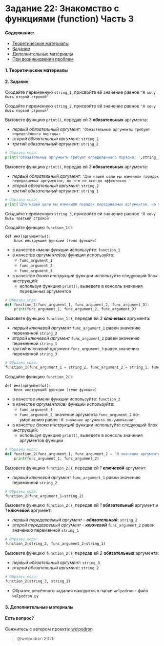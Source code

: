 # Задание 22: Знакомство с функциями (function) Часть 3

#### Содержание:

+ [Теоретические материалы](#THEORETICAL_MATERIALS)
+ [Задание](#TASK)
+ [Дополнительные материалы](#ADDITIONAL_MATERIALS)
+ [При возникновении проблем](#ISSUES)

#### <a name="THEORETICAL_MATERIALS"></a> 1. Теоретические материалы



#### <a name="TASK"></a> 2. Задание

Создайте переменную `string_1`, присвойте ей значение равное `'Я хочу быть второй строкой'`

Создайте переменную `string_2`, присвойте ей значение равное `'Я хочу быть первой строкой'`

Вызовете функцию `print()`, передав ей *3* **обязательных** аргумента:

* *первый обязательный аргумент:* `'Обязательные аргументы требуют определённого порядка: '`
* *второй обязательный аргумент:* `string_1` 
* *третий обязательный аргумент:* `string_2`

```python
# Образец кода: 
print('Обязательные аргументы требуют определённого порядка: ',string_1, string_2)
```

Вызовете функцию `print()`, передав ей *3* **обязательных** аргумента:

* *первый обязательный аргумент:* `'Для нашей цели мы изменили порядок передаваемых аргументов, но это не всегда эффективно '`
* *второй обязательный аргумент:* `string_2` 
* *третий обязательный аргумент:* `string_1`

```python
# Образец кода: 
print('Для нашей цели мы изменили порядок передаваемых аргументов, но это не всегда эффективно ',string_2, string_1)
```

Создайте переменную `string_3`, присвойте ей значение равное `'Я хочу быть третьей строкой'`

Создайте функцию `function_1()`:

```
def имя(аргумент(ы)):
    блок инструкций функции (тело функции)
```

* в качестве *имени* функции используйте: `function_1`
* в качестве *аргумента(ов)* функции используйте:
    * `func_argument_1`
    * `func_argument_2`
    * `func_argument_3`
* в качестве *блока инструкций* функции используйте следующий блок инструкций:
    * используя функцию `print()`, выведете в консоль значения переданных аргументов 

```python
# Образец кода: 
def function_1(func_argument_1, func_argument_2, func_argument_3):
    print(func_argument_1, func_argument_2, func_argument_3)
```

Вызовете функцию `function_1()`, передав ей *3* **ключевых** аргумента:

* *первый ключевой аргумент* `func_argument_1` равен значению переменной `string_2`
* *второй ключевой аргумент* `func_argument_2` равен значению переменной `string_1` 
* *третий ключевой аргумент* `func_argument_3` равен значению переменной `string_3`

```python
# Образец кода: 
function_1(func_argument_1 = string_2, func_argument_2 = string_1, func_argument_3 = string_3)
```

Создайте функцию `function_2()`:

```
def имя(аргумент(ы)):
    блок инструкций функции (тело функции)
```

* в качестве *имени* функции используйте: `function_2`
* в качестве *аргумента(ов)* функции используйте:
    * `func_argument_1`
    * `func_argument_2`, значение аргумента `func_argument_2` по-умолчанию равно `'Я значение аргумента по-умолчанию'` 
* в качестве *блока инструкций* функции используйте следующий блок инструкций:
    * используя функцию `print()`, выведете в консоль значения аргументов функции 

```python
# Образец кода: 
def function_2(func_argument_1, func_argument_2 = 'Я значение аргумента по-умолчанию'):
    print(func_argument_1, func_argument_2)
```

Вызовете функцию `function_2()`, передав ей *1* **ключевой** аргумент:

* *первый ключевой аргумент* `func_argument_1` равен значению переменной `string_2`

```python
# Образец кода: 
function_2(func_argument_1=string_2)
```

Вызовете функцию `function_2()`, передав ей *1* **обязательный** аргумент и *1* **ключевой** аргумент:

* *первый передаваемый аргумент - **обязательный***: `string_2`
* *второй передаваемый аргумент - **ключевой*** `func_argument_2` равен значению переменной `string_1`

```python
# Образец кода: 
function_2(string_2, func_argument_2=string_1)
```

Вызовете функцию `function_2()`, передав ей *2* **обязательных** аргумента:

* *первый обязательный аргумент:* `string_3`
* *второй обязательный аргумент:* `string_2` 

```python
# Образец кода: 
function_2(string_3, string_2)
```

* Образец решённого задания находится в папке `welpodron` - файл `welpodron.py`

#### <a name="ADDITIONAL_MATERIALS"></a> 3. Дополнительные материалы



#### <a name="ISSUES"></a> Есть вопрос?

Свяжитесь с автором проекта: [welpodron](https://vk.com/welpodron)

> @welpodron 2020